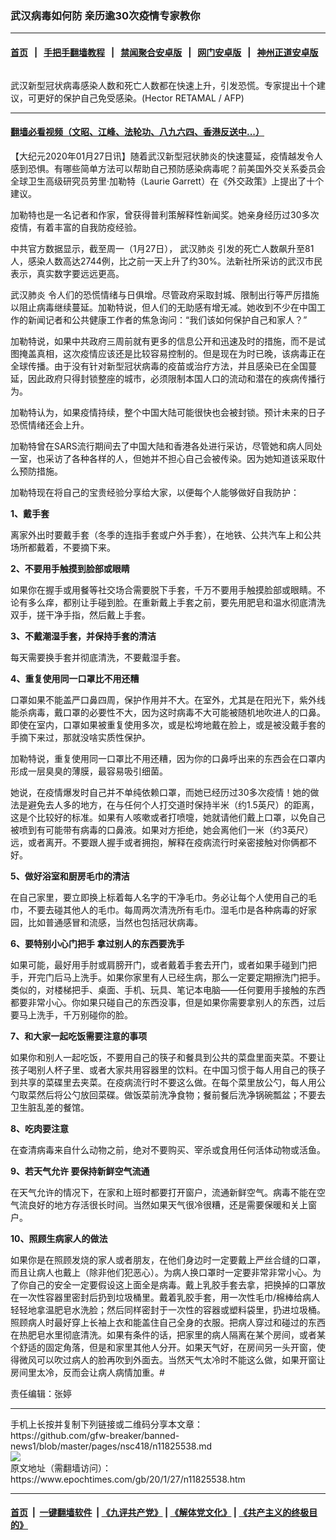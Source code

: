 ### 武汉病毒如何防 亲历逾30次疫情专家教你
------------------------

#### [首页](https://github.com/gfw-breaker/banned-news1/blob/master/README.md) &nbsp;&nbsp;|&nbsp;&nbsp; [手把手翻墙教程](https://github.com/gfw-breaker/guides/wiki) &nbsp;&nbsp;|&nbsp;&nbsp; [禁闻聚合安卓版](https://github.com/gfw-breaker/bn-android) &nbsp;&nbsp;|&nbsp;&nbsp; [网门安卓版](https://github.com/oGate2/oGate) &nbsp;&nbsp;|&nbsp;&nbsp; [神州正道安卓版](https://github.com/SzzdOgate/update) 



<div><img alt="" class="aligncenter wp-post-image" src="https://i.epochtimes.com/assets/uploads/2020/01/000_1OD5D4-1-600x400.jpg"/>
<div class="red16 caption">
 <p>
  武汉新型冠状病毒感染人数和死亡人数都在快速上升，引发恐慌。专家提出十个建议，可更好的保护自己免受感染。(Hector RETAMAL / AFP)
 </p>
</div>
</div><hr/>

#### [翻墙必看视频（文昭、江峰、法轮功、八九六四、香港反送中...）](http://167.172.214.107/home.html)

<div><p>
 【大纪元2020年01月27日讯】随着武汉新型冠状肺炎的快速蔓延，疫情越发令人感到恐惧。有哪些简单方法可以帮助自己预防感染病毒呢？前美国外交关系委员会全球卫生高级研究员劳里·加勒特（Laurie Garrett）在《外交政策》上提出了十个建议。
</p>
<p>
 加勒特也是一名记者和作家，曾获得普利策解释性新闻奖。她亲身经历过30多次疫情，有着丰富的自我防疫经验。
</p>
<p>
 中共官方数据显示，截至周一（1月27日），
 <ok href="https://www.epochtimes.com/gb/tag/%E6%AD%A6%E6%B1%89%E8%82%BA%E7%82%8E.html">
  武汉肺炎
 </ok>
 引发的死亡人数飙升至81人，感染人数高达2744例，比之前一天上升了约30%。法新社所采访的武汉市民表示，真实数字要远远更高。
</p>
<p>
 <ok href="https://www.epochtimes.com/gb/tag/%E6%AD%A6%E6%B1%89%E8%82%BA%E7%82%8E.html">
  武汉肺炎
 </ok>
 令人们的恐慌情绪与日俱增。尽管政府采取封城、限制出行等严厉措施以阻止病毒继续蔓延。加勒特说，但人们的无助感有增无减。她收到不少在中国工作的新闻记者和公共健康工作者的焦急询问：“我们该如何保护自己和家人？”
</p>
<p>
 加勒特说，如果中共政府三周前就有更多的信息公开和迅速及时的措施，而不是试图掩盖真相，这次疫情应该还是比较容易控制的。但是现在为时已晚，该病毒正在全球传播。由于没有针对新型冠状病毒的疫苗或治疗方法，并且感染已在全国蔓延，因此政府只得封锁整座的城市，必须限制本国人口的流动和潜在的疾病传播行为。
</p>
<p>
 加勒特认为，如果疫情持续，整个中国大陆可能很快也会被封锁。预计未来的日子恐慌情绪还会上升。
</p>
<p>
 加勒特曾在SARS流行期间去了中国大陆和香港各处进行采访，尽管她和病人同处一室，也采访了各种各样的人，但她并不担心自己会被传染。因为她知道该采取什么预防措施。
</p>
<p>
 加勒特现在将自己的宝贵经验分享给大家，以便每个人能够做好自我防护：
</p>
<p>
 <strong>
  1、戴手套
 </strong>
</p>
<p>
 离家外出时要戴手套（冬季的连指手套或户外手套），在地铁、公共汽车上和公共场所都戴着，不要摘下来。
</p>
<p>
 <strong>
  2、不要用手触摸到脸部或眼睛
 </strong>
</p>
<p>
 如果你在握手或用餐等社交场合需要脱下手套，千万不要用手触摸脸部或眼睛。不论有多么痒，都别让手碰到脸。在重新戴上手套之前，要先用肥皂和温水彻底清洗双手，搓干净手指，然后戴上手套。
</p>
<p>
 <strong>
  3、不戴潮湿手套，并保持手套的清洁
 </strong>
</p>
<p>
 每天需要换手套并彻底清洗，不要戴湿手套。
</p>
<p>
 <strong>
  4、重复使用同一口罩比不用还糟
 </strong>
</p>
<p>
 口罩如果不能盖严口鼻四周，保护作用并不大。在室外，尤其是在阳光下，紫外线能杀病毒，戴口罩的必要性不大，因为这时病毒不大可能被随机地吹进人的口鼻。即使在室内，口罩如果被重复使用多次，或是松垮地戴在脸上，或是被没戴手套的手摘下来过，那就没啥实质性保护。
</p>
<p>
 加勒特说，重复使用同一口罩比不用还糟，因为你的口鼻呼出来的东西会在口罩内形成一层臭臭的薄膜，最容易吸引细菌。
</p>
<p>
 她说，在疫情爆发时自己并不单纯依赖口罩，而她已经历过30多次疫情！她的做法是避免去人多的地方，在与任何个人打交道时保持半米（约1.5英尺）的距离，这是个比较好的标准。如果有人咳嗽或者打喷嚏，她就请他们戴上口罩，以免自己被喷到有可能带有病毒的口鼻液。如果对方拒绝，她会离他们一米（约3英尺）远，或者离开。不要跟人握手或者拥抱，解释在疫病流行时亲密接触对你俩都不好。
</p>
<p>
 <strong>
  5、做好浴室和厨房毛巾的清洁
 </strong>
</p>
<p>
 在自己家里，要立即换上标着每人名字的干净毛巾。务必让每个人使用自己的毛巾，不要去碰其他人的毛巾。每周两次清洗所有毛巾。湿毛巾是各种病毒的好家园，比如普通感冒和流感，当然也包括冠状病毒。
</p>
<p>
 <strong>
  6、要特别小心门把手 拿过别人的东西要洗手
 </strong>
</p>
<p>
 如果可能，最好用手肘或肩膀开门，或者戴着手套去开门，或者如果手碰到门把手，开完门后马上洗手。如果你家里有人已经生病，那么一定要定期擦洗门把手。类似的，对楼梯把手、桌面、手机、玩具、笔记本电脑——任何要用手接触的东西都要非常小心。你如果只碰自己的东西没事，但是如果你需要拿别人的东西，过后要马上洗手，千万别碰你的脸。
</p>
<p>
 <strong>
  7、和大家一起吃饭需要注意的事项
 </strong>
</p>
<p>
 如果你和别人一起吃饭，不要用自己的筷子和餐具到公共的菜盘里面夹菜。不要让孩子喝别人杯子里、或者大家共用容器里的饮料。在中国习惯于每人用自己的筷子到共享的菜碟里去夹菜。在疫病流行时不要这么做。在每个菜里放公勺，每人用公勺取菜然后将公勺放回菜碟。做饭菜前洗净食物；餐前餐后洗净锅碗瓢盆；不要去卫生脏乱差的餐馆。
</p>
<p>
 <strong>
  8、吃肉要注意
 </strong>
</p>
<p>
 在查清病毒来自什么动物之前，绝对不要购买、宰杀或食用任何活体动物或活鱼。
</p>
<p>
 <strong>
  9、若天气允许 要保持新鲜空气流通
 </strong>
</p>
<p>
 在天气允许的情况下，在家和上班时都要打开窗户，流通新鲜空气。病毒不能在空气流良好的地方存活很长时间。当然如果天气很冷很糟，还是需要保暖和关上窗户。
</p>
<p>
 <strong>
  10、照顾生病家人的做法
 </strong>
</p>
<p>
 如果你是在照顾发烧的家人或者朋友，在他们身边时一定要戴上严丝合缝的口罩，而且让病人也戴上（除非他们犯恶心）。为病人换口罩时一定要非常非常小心。为了你自己的安全一定要假设这上面全是病毒。戴上乳胶手套去拿，把换掉的口罩放在一次性容器里密封后扔到垃圾桶里。戴着乳胶手套，用一次性毛巾/棉棒给病人轻轻地拿温肥皂水洗脸；然后同样密封于一次性的容器或塑料袋里，扔进垃圾桶。照顾病人时最好穿上长袖上衣和能盖住自己全身的衣服。把病人穿过和碰过的东西在热肥皂水里彻底清洗。如果有条件的话，把家里的病人隔离在某个房间，或者某个舒适的固定角落，但是和家里其他人分开。如果天气好，在房间另一头开窗，使得微风可以吹过病人的脸再吹到外面去。当然天气太冷时不能这么做，如果开窗让房间里太冷，反而会让病人病情加重。#
</p>
<p>
 责任编辑：张婷
</p>
</div>
<hr/>
手机上长按并复制下列链接或二维码分享本文章：<br/>
https://github.com/gfw-breaker/banned-news1/blob/master/pages/nsc418/n11825538.md <br/>
<a href='https://github.com/gfw-breaker/banned-news1/blob/master/pages/nsc418/n11825538.md'><img src='https://github.com/gfw-breaker/banned-news1/blob/master/pages/nsc418/n11825538.md.png'/></a> <br/>
原文地址（需翻墙访问）：https://www.epochtimes.com/gb/20/1/27/n11825538.htm


------------------------
#### [首页](https://github.com/gfw-breaker/banned-news1/blob/master/README.md) &nbsp;|&nbsp; [一键翻墙软件](https://github.com/gfw-breaker/nogfw/blob/master/README.md) &nbsp;| [《九评共产党》](https://github.com/gfw-breaker/9ping.md/blob/master/README.md#九评之一评共产党是什么) | [《解体党文化》](https://github.com/gfw-breaker/jtdwh.md/blob/master/README.md) | [《共产主义的终极目的》](https://github.com/gfw-breaker/gczydzjmd.md/blob/master/README.md)


<img src='http://gfw-breaker.win/banned-news/pages/nsc418/n11825538.md' width='0px' height='0px'/>